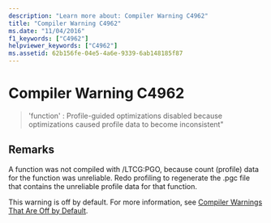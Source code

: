 ```yaml
---
description: "Learn more about: Compiler Warning C4962"
title: "Compiler Warning C4962"
ms.date: "11/04/2016"
f1_keywords: ["C4962"]
helpviewer_keywords: ["C4962"]
ms.assetid: 62b156fe-04e5-4a6e-9339-6ab148185f87
---
```

# Compiler Warning C4962

> 'function' : Profile-guided optimizations disabled because optimizations caused profile data to become inconsistent"

## Remarks

A function was not compiled with /LTCG:PGO, because count (profile) data for the function was unreliable. Redo profiling to regenerate the .pgc file that contains the unreliable profile data for that function.

This warning is off by default. For more information, see [Compiler Warnings That Are Off by Default](../../preprocessor/compiler-warnings-that-are-off-by-default.md).
